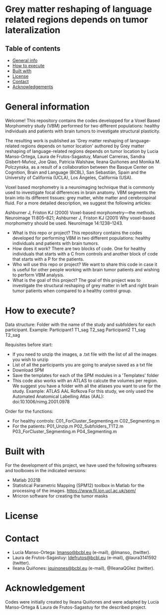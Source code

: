 # Grey matter reshaping of language related regions depends on tumor lateralization

## Table of contents
* [General info](#general-information)
* [How to execute](#how-to-execute)
* [Built with](#built-with)
* [License](#license)
* [Contact](#contact)
* [Acknowledgements](#acknowledgements)


# General information
Welcome! This repository contains the codes developped for a Voxel Based Morphometry study (VBM) performed for two different populations: healthy individuals and patients with brain tumors to investigate structural plasticity. 

The resulting work is published as 'Grey matter reshaping of language-related regions depends on tumor location' authored by Grey matter reshaping of language-related regions depends on tumor location by Lucia Manso-Ortega, Laura de Frutos-Sagastuy, Manuel Carreiras, Sandra Gisbert-Muñoz, Joe Qiao, Patricia Walshaw, Ileana Quiñones and Monika M. Polczynska, as a result of a collaboration between the Basque Center on Cognition, Brain and Language (BCBL), San Sebastián, Spain and the University of California (UCLA), Los Ángeles, California (USA).

Voxel based morphometry is a neuroimaging technique that is commonly used to investigate focal differences in brain anatomy. VBM segments the brain into its different tissues: grey matter, white matter and cerebrospinal fluid. For a more detailed description, we suggest the following articles:

Ashburner J, Friston KJ (2000) Voxel-based morphometry—the methods. Neuroimage 11:805–821;
Ashburner J, Friston KJ (2001) Why voxel-based morphometry should be used. Neuroimage 14:1238–1243.

- What is this repo or project? This repository contains the codes developed for performing VBM in two different populations: healthy individuals and patients with brain tumors.
- How does it work? There are two blocks of code. One for healthy individuals that starts with a C from controls and another block of code that starts with a P for the patients.
- Who will use this repo or project? We want to share this code in case it is useful for other people working with brain tumor patients and wishing to perform VBM analysis.
- What is the goal of this project? The goal of this project was to investigate the structural reshaping of grey matter in left and right brain tumor patients when compared to a healthy control group. 

# How to execute?

Data structure: Folder with the name of the study and subfolders for each participant. Example: 
Participant1
T1_sag
T2_sag
Participant2
T1_sag
T2_sag

Requisites before start: 
- If you need to unzip the images, a .txt file with the list of all the images you wish to unzip
- List of all the participants you are going to analyse saved as a txt file 
- Download SPM 
- Save the templates for each of the SPM modules in a 'Templates' folder 
- This code also works with an ATLAS to calcute the volumes per region. We suggest you have a folder with all the atlases you want to use for the study. Example:
ATLAS
AAL
Rofkova
For this study, we only used the Automated Anatomical Labelling Atlas (AAL): doi:10.1006/nimg.2001.0978

Order for the functions: 
- For healthy controls: 
C01_ForCluster_Segmenting.m
C02_Segmenting.m
- For the patients:
P01_Unzip.m
P02_Subfolders_T1T2.m
P03_ForCluster_Segmenting.m
P04_Segmenting.m

# Built with
For the development of this project, we have used the following softwares and toolboxes in the indicated versions:
- Matlab 2021B
- Statistical Parametric Mapping (SPM12) toolbox in Matlab for the processing of the images. https://www.fil.ion.ucl.ac.uk/spm/
- Mricron software for creating the tumor masks 

# License


# Contact
- Lucía Manso-Ortega: lmanso@bcbl.eu (e-mail), @lmanso_ (twitter).
- Laura de Frutos-Sagastuy: ldefrutos@bcbl.eu (e-mail), @laura3141592 (twitter).
- Ileana Quiñones: iquinones@bcbl.eu (e-mail), @IleanaQGlez (twitter).

# Acknowledgement
Codes were initially created by Ileana Quiñones and were adapted by Lucía Manso-Ortega & Laura de Frutos-Sagastuy for the described project.
